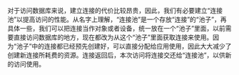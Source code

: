 

对于访问数据库来说，建立连接的代价比较昂贵，因此，我们有必要建立“连接池”以提高访问的性能。从名字上理解，“连接池”是一个存放“连接”的“池子”，再具体一些，我们可以把连接当作对象或者设备，统一放在一个“池子”里面，以前需要直接访问数据库的地方，现在都改为从这个“池子”里面获取连接来使用。因为“池子”中的连接都已经预先创建好，可以直接分配给应用使用，因此大大减少了创建新连接所耗费的资源。连接返回后，本次访问将连接交还给“连接池”，以供新的访问使用。



